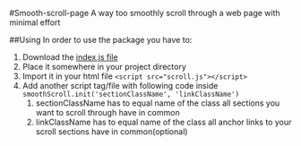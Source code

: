 #Smooth-scroll-page
A way too smoothly scroll through a web page with minimal effort

##Using
In order to use the package you have to: 
1. Download the [index.js file](https://github.com/losbiw/smooth-scroll/blob/master/index.js)
1. Place it somewhere in your project directory
1. Import it in your html file ```<script src="scroll.js"></script>```
1. Add another script tag/file with following code inside ```smoothScroll.init('sectionClassName', 'linkClassName')```
   1. sectionClassName has to equal name of the class all sections you want to scroll through have in common
   2. linkClassName has to equal name of the class all anchor links to your scroll sections have in common(optional)
